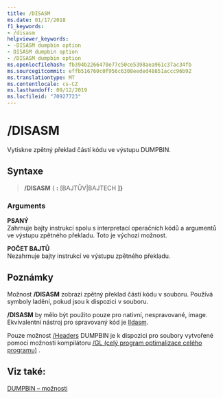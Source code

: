```yaml
---
title: /DISASM
ms.date: 01/17/2018
f1_keywords:
- /disasm
helpviewer_keywords:
- -DISASM dumpbin option
- DISASM dumpbin option
- /DISASM dumpbin option
ms.openlocfilehash: fb394b2266470e77c50ce5398aea961c37ac34fb
ms.sourcegitcommit: effb516760c0f956c6308eeded48851accc96b92
ms.translationtype: MT
ms.contentlocale: cs-CZ
ms.lasthandoff: 09/12/2019
ms.locfileid: "70927723"
---
```

# <a name="disasm"></a>/DISASM

Vytiskne zpětný překlad částí kódu ve výstupu DUMPBIN.

## <a name="syntax"></a>Syntaxe

> **/DISASM** { **:** \[BAJTŮV|BAJTECH **]}**

### <a name="arguments"></a>Arguments

**PSANÝ**<br/>
Zahrnuje bajty instrukcí spolu s interpretací operačních kódů a argumentů ve výstupu zpětného překladu. Toto je výchozí možnost.

**POČET BAJTŮ**<br/>
Nezahrnuje bajty instrukcí ve výstupu zpětného překladu.

## <a name="remarks"></a>Poznámky

Možnost **/DISASM** zobrazí zpětný překlad částí kódu v souboru. Používá symboly ladění, pokud jsou k dispozici v souboru.

**/DISASM** by mělo být použito pouze pro nativní, nespravované, image. Ekvivalentní nástroj pro spravovaný kód je [Ildasm](/dotnet/framework/tools/ildasm-exe-il-disassembler).

Pouze možnost [/Headers](headers.md) DUMPBIN je k dispozici pro soubory vytvořené pomocí možnosti kompilátoru [/GL (celý program optimalizace celého programu)](gl-whole-program-optimization.md) .

## <a name="see-also"></a>Viz také:

[DUMPBIN – možnosti](dumpbin-options.md)
